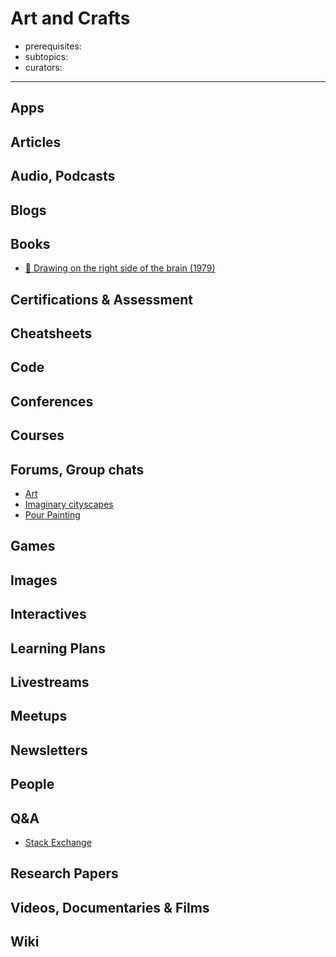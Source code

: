 # Art and Crafts

- prerequisites:
- subtopics:
- curators:

------

## Apps

## Articles

## Audio, Podcasts

## Blogs

## Books

- [📕 Drawing on the right side of the brain (1979)](http://www.goodreads.com/book/show/627206.The_New_Drawing_on_the_Right_Side_of_the_Brain)

## Certifications & Assessment

## Cheatsheets

## Code

## Conferences

## Courses

## Forums, Group chats

- [Art](https://www.reddit.com/r/Art/)
- [Imaginary cityscapes](https://www.reddit.com/r/ImaginaryCityscapes/)
- [Pour Painting](https://www.reddit.com/r/PourPainting/)

## Games

## Images

## Interactives

## Learning Plans

## Livestreams

## Meetups

## Newsletters

## People

## Q&A

- [Stack Exchange](https://crafts.stackexchange.com/)

## Research Papers

## Videos, Documentaries & Films

## Wiki
